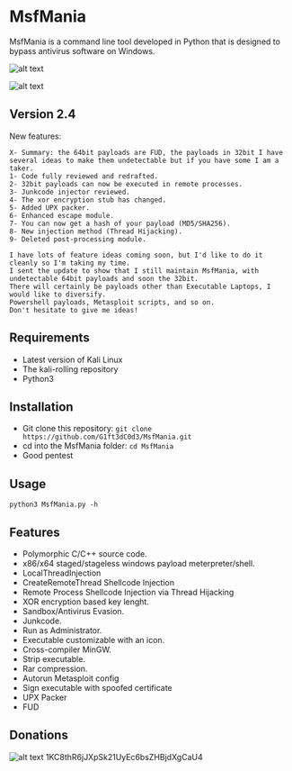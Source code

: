 # MsfMania
MsfMania is a command line tool developed in Python that is designed to bypass antivirus software on Windows.

![alt text](https://github.com/G1ft3dC0d3/MsfMania/blob/master/VirusTotal.png)

![alt text](https://github.com/G1ft3dC0d3/MsfMania/blob/master/MsfMania.png)

## Version 2.4
New features:
```
X- Summary: the 64bit payloads are FUD, the payloads in 32bit I have several ideas to make them undetectable but if you have some I am a taker.
1- Code fully reviewed and redrafted.
2- 32bit payloads can now be executed in remote processes.
3- Junkcode injector reviewed.
4- The xor encryption stub has changed.
5- Added UPX packer.
6- Enhanced escape module.
7- You can now get a hash of your payload (MD5/SHA256).
8- New injection method (Thread Hijacking).
9- Deleted post-processing module.

I have lots of feature ideas coming soon, but I'd like to do it cleanly so I'm taking my time. 
I sent the update to show that I still maintain MsfMania, with undetectable 64bit payloads and soon the 32bit.
There will certainly be payloads other than Executable Laptops, I would like to diversify.
Powershell payloads, Metasploit scripts, and so on.
Don't hesitate to give me ideas!
```

## Requirements
- Latest version of Kali Linux
- The kali-rolling repository
- Python3

## Installation
- Git clone this repository: ```git clone https://github.com/G1ft3dC0d3/MsfMania.git```
- cd into the MsfMania folder: ```cd MsfMania```
- Good pentest

## Usage
```
python3 MsfMania.py -h
```

## Features
- Polymorphic C/C++ source code.
- x86/x64 staged/stageless windows payload meterpreter/shell.
- LocalThreadInjection
- CreateRemoteThread Shellcode Injection
- Remote Process Shellcode Injection via Thread Hijacking
- XOR encryption based key lenght.
- Sandbox/Antivirus Evasion.
- Junkcode.
- Run as Administrator.
- Executable customizable with an icon.
- Cross-compiler MinGW.
- Strip executable.
- Rar compression.
- Autorun Metasploit config
- Sign executable with spoofed certificate
- UPX Packer
- FUD

## Donations
![alt text](https://agile-manufacturing.com/wp-content/uploads/2019/10/Bitcoin-Accepted-3x1-2-1.jpg)
1KC8thR6jJXpSk21UyEc6bsZHBjdXgCaU4
